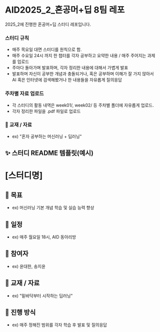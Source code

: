 # AID2025_2_혼공머+딥 8팀 레포
2025_2에 진행한 혼공머+딥 스터디 레포입니다.

### 스터디 규칙
- 매주 목요일 대면 스터디를 원칙으로 함.
- 매주 수요일 24시 까지 한 챕터를 각자 공부하고 요약한 내용 / 매주 주어지는 과제를 업로드
- 주마다 돌아가며 발표하며, 각자 정리한 내용에 대해서 가볍게 발표
- 발표하며 자신이 공부한 개념과 충돌되거나, 혹은 공부하며 이해가 잘 가지 않아서 AI 혹은 인터넷에 검색해봤거나 한 내용들을 자유롭게 질의응답

### 주차별 자료 업로드
- 각 스터디의 활동 내역은 week01/, week02/ 등 주차별 폴더에 자유롭게 업로드.
- 각자 정리한 파일을 .pdf 파일로 업로드

### 📖 교재 / 자료
- ex) "혼자 공부하는 머신러닝 + 딥러닝"


## ✨ 스터디 README 템플릿(예시)

# [스터디명]

## 📌 목표
- ex) 머신러닝 기본 개념 학습 및 실습 능력 향상

## 📅 일정
- ex) 매주 월요일 18시, AID 동아리방

## 👥 참여자
- ex) 윤대한, 송지윤

## 📖 교재 / 자료
- ex) "밑바닥부터 시작하는 딥러닝"

## 🚀 진행 방식
- ex) 매주 정해진 범위를 각자 학습 후 발표 및 질의응답
